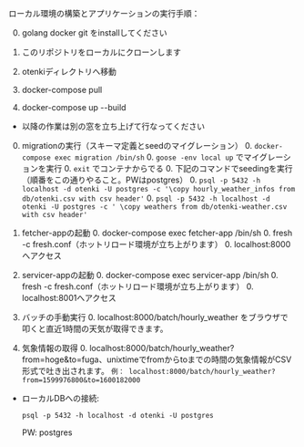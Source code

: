 ローカル環境の構築とアプリケーションの実行手順：
 
0. golang docker git をinstallしてください

0. このリポジトリをローカルにクローンします
0. otenkiディレクトリへ移動
0. docker-compose pull
0. docker-compose up --build 
* 以降の作業は別の窓を立ち上げて行なってください

0. migrationの実行（スキーマ定義とseedのマイグレーション）
    0. `docker-compose exec migration /bin/sh`
    0. `goose -env local up` でマイグレーションを実行
    0. `exit` でコンテナからでる
    0. 下記のコマンドでseedingを実行（順番をこの通りやること。PWはpostgres）
    0. `psql -p 5432 -h localhost -d otenki -U postgres -c '\copy hourly_weather_infos from db/otenki.csv with csv header'`
    0. `psql -p 5432 -h localhost -d otenki -U postgres -c ' \copy weathers from db/otenki-weather.csv with csv header'`

0. fetcher-appの起動
    0. docker-compose exec fetcher-app /bin/sh
    0. fresh -c fresh.conf（ホットリロード環境が立ち上がります）
    0. localhost:8000へアクセス
0. servicer-appの起動
    0. docker-compose exec servicer-app /bin/sh
    0. fresh -c fresh.conf（ホットリロード環境が立ち上がります）
    0. localhost:8001へアクセス
0. バッチの手動実行
    0. localhost:8000/batch/hourly_weather をブラウザで叩くと直近1時間の天気が取得できます。
0. 気象情報の取得
    0. localhost:8000/batch/hourly_weather?from=hoge&to=fuga、unixtimeでfromからtoまでの時間の気象情報がCSV形式で吐き出されます。
        `例： localhost:8000/batch/hourly_weather?from=1599976800&to=1600182000`

* ローカルDBへの接続:

    `psql -p 5432 -h localhost -d otenki -U postgres`
    
    PW: postgres
